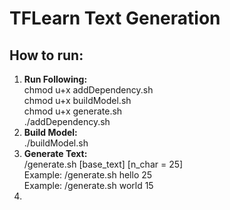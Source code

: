 # TFLearn Text Generation

<h2>How to run:</h2>
<ol type="1">
    <li>
        <strong>Run Following:</strong><br>
        chmod u+x addDependency.sh<br>
        chmod u+x buildModel.sh<br>
        chmod u+x generate.sh<br>
        ./addDependency.sh<br>
    </li>
    <li>
        <strong>Build Model:</strong><br>
        ./buildModel.sh <br>
    </li>
    <li>
        <strong>Generate Text:</strong><br>
        /generate.sh [base_text] [n_char = 25]<br>
        Example: /generate.sh hello 25 <br>
        Example: /generate.sh world 15 <br>
    </li>
    <li>
    </li>
</ol>
